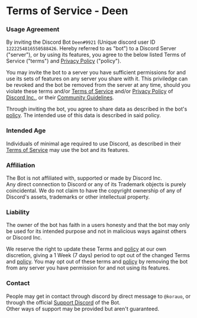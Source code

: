 [Terms of Service]: https://discord.com/terms
[Privacy Policy]: https://discord.com/privacy
[Community Guidelines]: https://discord.com/guidelines
[discord]: https://discord.com
[support]: https://discord.gg/tqwquUfqGq
[language]: https://discord.com/developers/docs/dispatch/field-values#predefined-field-values-accepted-locales

# Terms of Service - Deen

### Usage Agreement

By inviting the Discord Bot `Deen#9921` (Unique discord user ID `1222254816550588426`. Hereby referred to as "bot") to a Discord Server ("server"), or by using its features, you agree to the below listed Terms of Service ("terms") and [Privacy Policy](/legal/privacy-policy) ("policy").

You may invite the bot to a server you have sufficient permissions for and use its sets of features on any server you share with it. This priviledge can be revoked and the bot be removed from the server at any time, should you violate these terms and/or [Terms of Service] and/or [Privacy Policy] of [Discord Inc.][discord], or their [Community Guidelines].

Through inviting the bot, you agree to share data as described in the bot's [policy](/legal/privacy-policy). The intended use of this data is described in said policy.

### Intended Age

Individuals of minimal age required to use Discord, as described in their [Terms of Service] may use the bot and its features.  

### Affiliation

The Bot is not affiliated with, supported or made by Discord Inc.  
Any direct connection to Discord or any of its Trademark objects is purely coincidental. We do not claim to have the copyright ownership of any of Discord's assets, trademarks or other intellectual property.

### Liability

The owner of the bot has faith in a users honesty and that the bot may only be used for its intended purpose and not in malicious ways against others or Discord Inc.

We reserve the right to update these Terms and [policy](/legal/privacy-policy) at our own discretion, giving a 1 Week (7 days) period to opt out of the changed Terms and [policy](/legal/privacy-policy). You may opt out of these terms and [policy](/legal/privacy-policy) by removing the bot from any server you have permission for and not using its features.

### Contact

People may get in contact through discord by direct message to `@korauo`, or through the official [Support Discord][support] of the Bot.  
Other ways of support may be provided but aren't guaranteed.
